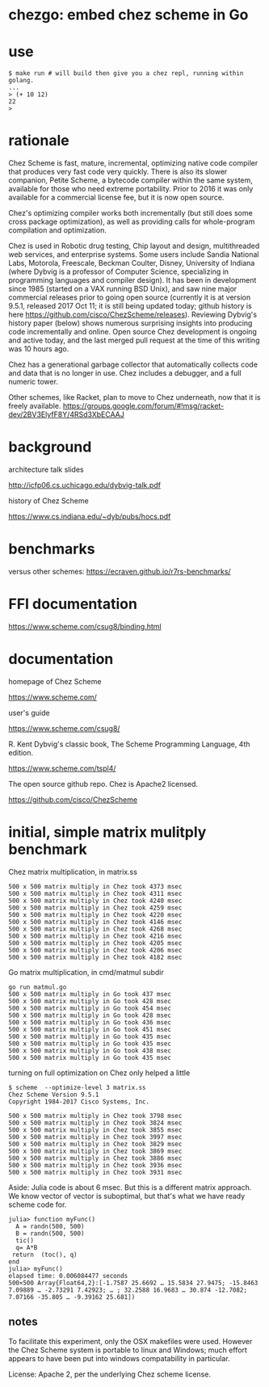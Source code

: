 chezgo: embed chez scheme in Go
======

# use

~~~
$ make run # will build then give you a chez repl, running within golang.
...
> (+ 10 12)
22
> 
~~~

# rationale

Chez Scheme is fast, mature, incremental, optimizing native code compiler that produces very fast code very quickly. There is also its slower companion, Petite Scheme, a bytecode compiler within the same system, available for those who need extreme portability. Prior to 2016 it was only available for a commercial license fee, but it is now open source.

Chez's optimizing compiler works both incrementally (but still does some cross package optimization), as well as providing calls for whole-program compilation and optimization.

Chez is used in Robotic drug testing, Chip layout and design, multithreaded web services, and enterprise systems. Some users include Sandia National Labs, Motorola, Freescale, Beckman Coulter, Disney, University of Indiana (where Dybvig is a professor of Computer Science, specializing in programming languages and compiler design). It has been in development since 1985 (started on a VAX running BSD Unix), and saw nine major commercial releases prior to going open source (currently it is at version 9.5.1, released 2017 Oct 11; it is still being updated today; github history is here https://github.com/cisco/ChezScheme/releases). Reviewing Dybvig's history paper (below) shows numerous surprising insights into producing code incrementally and online. Open source Chez development is ongoing and active today, and the last merged pull request at the time of this writing was 10 hours ago.

Chez has a generational garbage collector that automatically collects code and data that is no longer in use. Chez includes a debugger, and a full numeric tower.

Other schemes, like Racket, plan to move to Chez underneath, now that it is freely available. https://groups.google.com/forum/#!msg/racket-dev/2BV3ElyfF8Y/4RSd3XbECAAJ

# background

architecture talk slides

http://icfp06.cs.uchicago.edu/dybvig-talk.pdf

history of Chez Scheme

https://www.cs.indiana.edu/~dyb/pubs/hocs.pdf

# benchmarks

versus other schemes: https://ecraven.github.io/r7rs-benchmarks/


# FFI documentation

https://www.scheme.com/csug8/binding.html

# documentation

homepage of Chez Scheme

https://www.scheme.com/

user's guide

https://www.scheme.com/csug8/


R. Kent Dybvig's classic book, The Scheme Programming Language, 4th edition.

https://www.scheme.com/tspl4/

The open source github repo. Chez is Apache2 licensed.

https://github.com/cisco/ChezScheme

# initial, simple matrix mulitply benchmark

Chez matrix multiplication, in matrix.ss

~~~
500 x 500 matrix multiply in Chez took 4373 msec
500 x 500 matrix multiply in Chez took 4311 msec
500 x 500 matrix multiply in Chez took 4240 msec
500 x 500 matrix multiply in Chez took 4259 msec
500 x 500 matrix multiply in Chez took 4220 msec
500 x 500 matrix multiply in Chez took 4146 msec
500 x 500 matrix multiply in Chez took 4268 msec
500 x 500 matrix multiply in Chez took 4216 msec
500 x 500 matrix multiply in Chez took 4205 msec
500 x 500 matrix multiply in Chez took 4206 msec
500 x 500 matrix multiply in Chez took 4182 msec

~~~


Go matrix multiplication, in cmd/matmul subdir
~~~
go run matmul.go
500 x 500 matrix multiply in Go took 437 msec
500 x 500 matrix multiply in Go took 428 msec
500 x 500 matrix multiply in Go took 454 msec
500 x 500 matrix multiply in Go took 428 msec
500 x 500 matrix multiply in Go took 436 msec
500 x 500 matrix multiply in Go took 451 msec
500 x 500 matrix multiply in Go took 435 msec
500 x 500 matrix multiply in Go took 435 msec
500 x 500 matrix multiply in Go took 438 msec
500 x 500 matrix multiply in Go took 435 msec
~~~


turning on full optimization on Chez only
helped a little
~~~
$ scheme  --optimize-level 3 matrix.ss
Chez Scheme Version 9.5.1
Copyright 1984-2017 Cisco Systems, Inc.

500 x 500 matrix multiply in Chez took 3798 msec
500 x 500 matrix multiply in Chez took 3824 msec
500 x 500 matrix multiply in Chez took 3855 msec
500 x 500 matrix multiply in Chez took 3997 msec
500 x 500 matrix multiply in Chez took 3829 msec
500 x 500 matrix multiply in Chez took 3869 msec
500 x 500 matrix multiply in Chez took 3886 msec
500 x 500 matrix multiply in Chez took 3936 msec
500 x 500 matrix multiply in Chez took 3931 msec
~~~

Aside: Julia code is about 6 msec. But this is
a different matrix approach. We know vector
of vector is suboptimal, but that's what we
have ready scheme code for.
~~~
julia> function myFunc()
  A = randn(500, 500)
  B = randn(500, 500)
  tic()
  q= A*B
 return  (toc(), q)
end
julia> myFunc()
elapsed time: 0.006084477 seconds
500×500 Array{Float64,2}:[-1.7587 25.6692 … 15.5834 27.9475; -15.8463 7.09889 … -2.73291 7.42923; … ; 32.2588 16.9683 … 30.874 -12.7082; 7.07166 -35.805 … -9.39162 25.681])
~~~


notes
-----

To facilitate this experiment, only the OSX makefiles were used. However
the Chez Scheme system is portable to linux and Windows; much effort
appears to have been put into windows compatability in particular.


License: Apache 2, per the underlying Chez scheme license.
